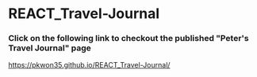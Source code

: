 # REACT_Travel-Journal


### Click on the following link to checkout the published "Peter's Travel Journal" page
https://pkwon35.github.io/REACT_Travel-Journal/
